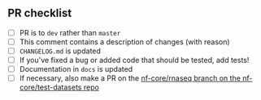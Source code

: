 <!--
# nf-core/rnaseq pull request

Many thanks for contributing to nf-core/rnaseq!

Please fill in the appropriate checklist below (delete whatever is not relevant).
These are the most common things requested on pull requests (PRs).

Remember that PRs should be made against the dev branch, unless you're preparing a pipeline release.

Learn more about contributing: [CONTRIBUTING.md](https://github.com/nf-core/rnaseq/tree/master/.github/CONTRIBUTING.md)
-->

## PR checklist

- [ ] PR is to `dev` rather than `master`
- [ ] This comment contains a description of changes (with reason)
- [ ] `CHANGELOG.md` is updated
- [ ] If you've fixed a bug or added code that should be tested, add tests!
- [ ] Documentation in `docs` is updated
- [ ] If necessary, also make a PR on the [nf-core/rnaseq branch on the nf-core/test-datasets repo](https://github.com/nf-core/test-datasets/pull/new/nf-core/rnaseq)
